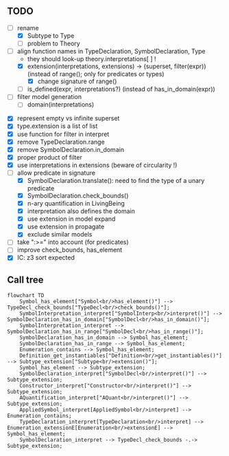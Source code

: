 ## TODO
* [ ] rename
	* [X] Subtype to Type
	* [ ] problem to Theory
* [ ] align function names in TypeDeclaration, SymbolDeclaration, Type
    * they should look-up theory.interpretations[ ] !
    * [x] extension(interpretations, extensions) -> (superset, filter(expr))  (instead of range(); only for predicates or types)
        * [x]  change signature of range()
    * [ ] is_defined(expr, interpretations?) (instead of has_in_domain(expr))
* [ ] filter model generation
    * [ ] domain(interpretations)

- [x] represent empty vs infinite superset
- [x] type.extension is a list of list
- [x] use function for filter in interpret
- [x] remove TypeDeclaration.range
- [x] remove SymbolDeclaration.in_domain
- [x] proper product of filter
- [x] use interpretations in extensions (beware of circularity !)
- [ ] allow predicate in signature
	- [x] SymbolDeclaration.translate(): need to find the type of a unary predicate
	- [x] SymbolDeclaration.check_bounds()
	- [x] n-ary quantification in LivingBeing
	- [x] interpretation also defines the domain
	- [x] use extension in model expand
	- [x] use extension in propagate
	- [x] exclude similar models
- [ ] take ":>=" into account (for predicates)
- [ ] improve check_bounds, has_element
- [x] IC: z3 sort expected

## Call tree

```mermaid
flowchart TD
	Symbol_has_element["Symbol<br/>has_element()"] --> TypeDecl_check_bounds["TypeDecl<br/>check_bounds()"];
	SymbolInterpretation_interpret["SymbolInterp<br/>interpret()"] --> SymbolDeclaration_has_in_domain["SymbolDecl<br/>has_in_domain()"];
	SymbolInterpretation_interpret --> SymbolDeclaration_has_in_range["SymbolDecl<br/>has_in_range()"];
	SymbolDeclaration_has_in_domain --> Symbol_has_element;
	SymbolDeclaration_has_in_range --> Symbol_has_element;
	Enumeration_contains --> Symbol_has_element;
	Definition_get_instantiables["Definition<br/>get_instantiables()"] --> Subtype_extension["Subtype<br/>extension()"];
	Symbol_has_element --> Subtype_extension;
	SymbolDeclaration_interpret["SymbolDecl<br/>interpret()"] --> Subtype_extension;
	Constructor_interpret["Constructor<br/>interpret()"] --> Subtype_extension;
	AQuantification_interpret["AQuant<br/>interpret()"] --> Subtype_extension;
	AppliedSymbol_interpret[AppliedSymbol<br/>interpret] --> Enumeration_contains;
	TypeDeclaration_interpret[TypeDeclaration<br/>interpret] --> Enumeration_extensionE[Enumeration<br/>extensionE] --> Symbol_has_element;
	SymbolDeclaration_interpret --> TypeDecl_check_bounds -.-> Subtype_extension;
```
